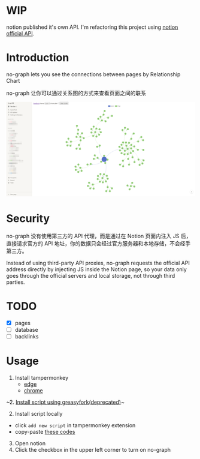 # WIP
notion published it's own API. I'm refactoring this project using [notion official API](https://developers.notion.com/).

# Introduction

no-graph lets you see the connections between pages by Relationship Chart

no-graph 让你可以通过关系图的方式来查看页面之间的联系

![example](./docs/images/example.png)

# Security

no-graph 没有使用第三方的 API 代理，而是通过在 Notion 页面内注入 JS 后，直接请求官方的 API 地址，你的数据只会经过官方服务器和本地存储，不会经手第三方。

Instead of using third-party API proxies, no-graph requests the official API address directly by injecting JS inside the Notion page, so your data only goes through the official servers and local storage, not through third parties.

# TODO

- [x] pages
- [ ] database
- [ ] backlinks

# Usage

1. Install tampermonkey
    - [edge](https://microsoftedge.microsoft.com/addons/detail/tampermonkey/iikmkjmpaadaobahmlepeloendndfphd)
    - [chrome](https://chrome.google.com/webstore/detail/tampermonkey/dhdgffkkebhmkfjojejmpbldmpobfkfo?hl=zh-CN)

~2. [Install script using greasyfork(deprecated)](https://twitter.com/iheyunfei/status/1457892651114455045)~

2. Install script locally
  -  click `add new script` in tampermonkey extension
  -  copy-paste [these codes](https://github.com/iheyunfei/no-graph/blob/main/bundle.js)
3. Open notion
4. Click the checkbox in the upper left corner to turn on no-graph
